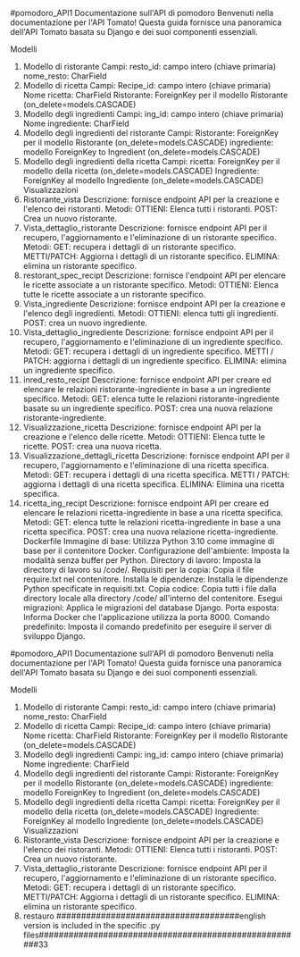 #pomodoro_API1
Documentazione sull'API di pomodoro
Benvenuti nella documentazione per l'API Tomato! Questa guida fornisce una panoramica dell'API Tomato basata su Django e dei suoi componenti essenziali.

Modelli
1. Modello di ristorante
Campi:
resto_id: campo intero (chiave primaria)
nome_resto: CharField
2. Modello di ricetta
Campi:
Recipe_id: campo intero (chiave primaria)
Nome ricetta: CharField
Ristorante: ForeignKey per il modello Ristorante (on_delete=models.CASCADE)
3. Modello degli ingredienti
Campi:
ing_id: campo intero (chiave primaria)
Nome ingrediente: CharField
4. Modello degli ingredienti del ristorante
Campi:
Ristorante: ForeignKey per il modello Ristorante (on_delete=models.CASCADE)
ingrediente: modello ForeignKey to Ingredient (on_delete=models.CASCADE)
5. Modello degli ingredienti della ricetta
Campi:
ricetta: ForeignKey per il modello della ricetta (on_delete=models.CASCADE)
Ingrediente: ForeignKey al modello Ingrediente (on_delete=models.CASCADE)
Visualizzazioni
1. Ristorante_vista
Descrizione: fornisce endpoint API per la creazione e l'elenco dei ristoranti.
Metodi:
OTTIENI: Elenca tutti i ristoranti.
POST: Crea un nuovo ristorante.
2. Vista_dettaglio_ristorante
Descrizione: fornisce endpoint API per il recupero, l'aggiornamento e l'eliminazione di un ristorante specifico.
Metodi:
GET: recupera i dettagli di un ristorante specifico.
METTI/PATCH: Aggiorna i dettagli di un ristorante specifico.
ELIMINA: elimina un ristorante specifico.
3. restorant_spec_recipt
Descrizione: fornisce l'endpoint API per elencare le ricette associate a un ristorante specifico.
Metodi:
OTTIENI: Elenca tutte le ricette associate a un ristorante specifico.
4. Vista_ingrediente
Descrizione: fornisce endpoint API per la creazione e l'elenco degli ingredienti.
Metodi:
OTTIENI: elenca tutti gli ingredienti.
POST: crea un nuovo ingrediente.
5. Vista_dettaglio_ingrediente
Descrizione: fornisce endpoint API per il recupero, l'aggiornamento e l'eliminazione di un ingrediente specifico.
Metodi:
GET: recupera i dettagli di un ingrediente specifico.
METTI / PATCH: aggiorna i dettagli di un ingrediente specifico.
ELIMINA: elimina un ingrediente specifico.
6. inred_resto_recipt
Descrizione: fornisce endpoint API per creare ed elencare le relazioni ristorante-ingrediente in base a un ingrediente specifico.
Metodi:
GET: elenca tutte le relazioni ristorante-ingrediente basate su un ingrediente specifico.
POST: crea una nuova relazione ristorante-ingrediente.
7. Visualizzazione_ricetta
Descrizione: fornisce endpoint API per la creazione e l'elenco delle ricette.
Metodi:
OTTIENI: Elenca tutte le ricette.
POST: crea una nuova ricetta.
8. Visualizzazione_dettagli_ricetta
Descrizione: fornisce endpoint API per il recupero, l'aggiornamento e l'eliminazione di una ricetta specifica.
Metodi:
GET: recupera i dettagli di una ricetta specifica.
METTI / PATCH: aggiorna i dettagli di una ricetta specifica.
ELIMINA: Elimina una ricetta specifica.
9. ricetta_ing_recipt
Descrizione: fornisce endpoint API per creare ed elencare le relazioni ricetta-ingrediente in base a una ricetta specifica.
Metodi:
GET: elenca tutte le relazioni ricetta-ingrediente in base a una ricetta specifica.
POST: crea una nuova relazione ricetta-ingrediente.
Dockerfile
Immagine di base:
Utilizza Python 3.10 come immagine di base per il contenitore Docker.
Configurazione dell'ambiente:
Imposta la modalità senza buffer per Python.
Directory di lavoro:
Imposta la directory di lavoro su /code/.
Requisiti per la copia:
Copia il file require.txt nel contenitore.
Installa le dipendenze:
Installa le dipendenze Python specificate in requisiti.txt.
Copia codice:
Copia tutti i file dalla directory locale alla directory /code/ all'interno del contenitore.
Esegui migrazioni:
Applica le migrazioni del database Django.
Porta esposta:
Informa Docker che l'applicazione utilizza la porta 8000.
Comando predefinito:
Imposta il comando predefinito per eseguire il server di sviluppo Django.

#pomodoro_API1
Documentazione sull'API di pomodoro
Benvenuti nella documentazione per l'API Tomato! Questa guida fornisce una panoramica dell'API Tomato basata su Django e dei suoi componenti essenziali.

Modelli
1. Modello di ristorante
Campi:
resto_id: campo intero (chiave primaria)
nome_resto: CharField
2. Modello di ricetta
Campi:
Recipe_id: campo intero (chiave primaria)
Nome ricetta: CharField
Ristorante: ForeignKey per il modello Ristorante (on_delete=models.CASCADE)
3. Modello degli ingredienti
Campi:
ing_id: campo intero (chiave primaria)
Nome ingrediente: CharField
4. Modello degli ingredienti del ristorante
Campi:
Ristorante: ForeignKey per il modello Ristorante (on_delete=models.CASCADE)
ingrediente: modello ForeignKey to Ingredient (on_delete=models.CASCADE)
5. Modello degli ingredienti della ricetta
Campi:
ricetta: ForeignKey per il modello della ricetta (on_delete=models.CASCADE)
Ingrediente: ForeignKey al modello Ingrediente (on_delete=models.CASCADE)
Visualizzazioni
1. Ristorante_vista
Descrizione: fornisce endpoint API per la creazione e l'elenco dei ristoranti.
Metodi:
OTTIENI: Elenca tutti i ristoranti.
POST: Crea un nuovo ristorante.
2. Vista_dettaglio_ristorante
Descrizione: fornisce endpoint API per il recupero, l'aggiornamento e l'eliminazione di un ristorante specifico.
Metodi:
GET: recupera i dettagli di un ristorante specifico.
METTI/PATCH: Aggiorna i dettagli di un ristorante specifico.
ELIMINA: elimina un ristorante specifico.
3. restauro
#####################################english version is included in the specific .py files######################################################33 

